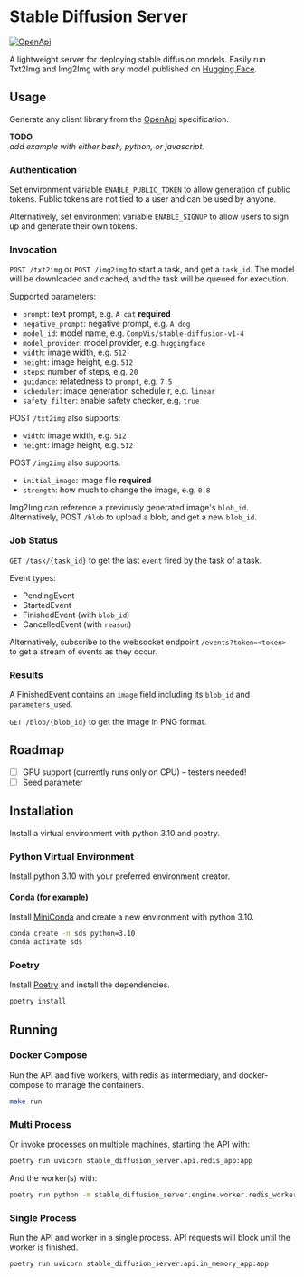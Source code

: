 # Stable Diffusion Server

[![OpenApi](https://img.shields.io/badge/OpenApi-3.0.2-black)](https://editor.swagger.io/?url=https://raw.githubusercontent.com/irgolic/stable-diffusion-server/master/openapi.yml?token%3DGHSAT0AAAAAABTFSDOFSU2W23KZ4XG72RYGY2MXGZA)

A lightweight server for deploying stable diffusion models. Easily run Txt2Img and Img2Img with any model published on [Hugging Face](https://huggingface.co/models).

## Usage

Generate any client library from the [OpenApi](
https://editor.swagger.io/?url=https://raw.githubusercontent.com/irgolic/stable-diffusion-server/master/openapi.yml?token%3DGHSAT0AAAAAABTFSDOFSU2W23KZ4XG72RYGY2MXGZA) specification.

**TODO**  
_add example with either bash, python, or javascript._

### Authentication

Set environment variable `ENABLE_PUBLIC_TOKEN` to allow generation of public tokens. 
Public tokens are not tied to a user and can be used by anyone.

Alternatively, set environment variable `ENABLE_SIGNUP` to allow users to sign up and generate their own tokens.

### Invocation

`POST /txt2img` or `POST /img2img` to start a task, and get a `task_id`. 
The model will be downloaded and cached, and the task will be queued for execution.

Supported parameters:
- `prompt`: text prompt, e.g. `A cat` **required**
- `negative_prompt`: negative prompt, e.g. `A dog`
- `model_id`: model name, e.g. `CompVis/stable-diffusion-v1-4`
- `model_provider`: model provider, e.g. `huggingface`
- `width`: image width, e.g. `512`
- `height`: image height, e.g. `512`
- `steps`: number of steps, e.g. `20`
- `guidance`: relatedness to `prompt`, e.g. `7.5`
- `scheduler`: image generation schedule r, e.g. `linear`
- `safety_filter`: enable safety checker, e.g. `true`

POST `/txt2img` also supports:
- `width`: image width, e.g. `512`
- `height`: image height, e.g. `512`

POST `/img2img` also supports:
- `initial_image`: image file **required**
- `strength`: how much to change the image, e.g. `0.8`

Img2Img can reference a previously generated image's `blob_id`. 
Alternatively, POST `/blob` to upload a blob, and get a new `blob_id`. 

### Job Status

`GET /task/{task_id}` to get the last `event` fired by the task of a task.

Event types:
- PendingEvent
- StartedEvent
- FinishedEvent (with `blob_id`)
- CancelledEvent (with `reason`)

Alternatively, subscribe to the websocket endpoint `/events?token=<token>` to get a stream of events as they occur.

### Results

A FinishedEvent contains an `image` field including its `blob_id` and `parameters_used`.

`GET /blob/{blob_id}` to get the image in PNG format.

## Roadmap

- [ ] GPU support (currently runs only on CPU) – testers needed!
- [ ] Seed parameter

## Installation

Install a virtual environment with python 3.10 and poetry.

### Python Virtual Environment

Install python 3.10 with your preferred environment creator.

#### Conda (for example)

Install [MiniConda](https://docs.conda.io/en/latest/miniconda.html) and create a new environment with python 3.10.

```bash
conda create -n sds python=3.10
conda activate sds
```

### Poetry

Install [Poetry](https://python-poetry.org/docs/#installation) and install the dependencies.

```bash
poetry install
```

## Running

### Docker Compose

Run the API and five workers, with redis as intermediary, and docker-compose to manage the containers.

```bash
make run
```

### Multi Process

Or invoke processes on multiple machines, starting the API with:

```bash
poetry run uvicorn stable_diffusion_server.api.redis_app:app
```

And the worker(s) with:

```bash
poetry run python -m stable_diffusion_server.engine.worker.redis_worker
```

### Single Process

Run the API and worker in a single process. API requests will block until the worker is finished.

```bash
poetry run uvicorn stable_diffusion_server.api.in_memory_app:app
```